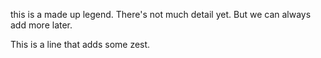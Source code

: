 this is a made up legend. There's not much detail yet. But we can always add more later.

This is a line that adds some zest.